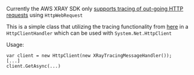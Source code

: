 Currently the AWS XRAY SDK only [supports tracing of out-going HTTP requests](https://github.com/aws/aws-xray-sdk-dotnet/tree/master#trace-out-going-http-requests-net-and-net-core--nuget) using `HttpWebRequest`

This is a simple class that utilizing the tracing functionality from [here](https://github.com/aws/aws-xray-sdk-dotnet/blob/master/sdk/src/Handlers/System.Net/HttpWebRequestTracingExtension.cs) in a `HttpClientHandler` which can be used with `System.Net.HttpClient`

Usage:
```
var client = new HttpClient(new XRayTracingMessageHandler());
[...]
client.GetAsync(...)
```
